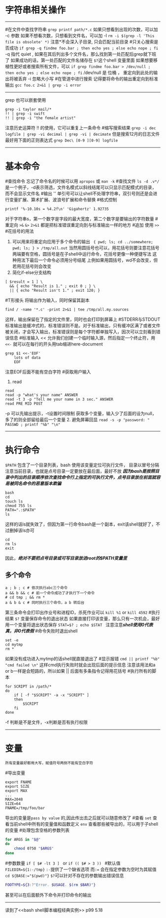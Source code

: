 # 字符串相关操作
***
#在文件中查找字符串
`grep printf path/*.c`
	如果只想看到出现的次数，可以加 -c 参数
	如果不想看次数，只想看到文件名，可以加 -l
`rm -i $(grep -l 'This file is obsolete' *)`
注意\*不会深入子目录, 只会匹配当前目录
#只关心搜索是否成功
`if grep -q findme foo.bar ; then echo yes ; else echo nope ; fi`
-q 指代 quiet , 如果在其后列出多个文件名，那么找到第一处匹配后grep就下班了
如果成功的话，第一处匹配的文件名储存在 `$?`这个shell 变量里面
	如果想要移植性更好或者搜索所有文件，可以
	`if grep findme foo.bar > /dev/null ; then echo yes ; else echo nope ; fi`
	/dev/null 是 位桶 ， 重定向到此处的输出将被丢弃
-i 忽略大小写
#在管道中进行搜索
	记得要将命令的输出重定向到标准输出
	`gcc foo.c 2>&1 | grep -i error`
***
grep 也可以嵌套使用
```shell
grep -i taylor mail/*
!! | grep -i swift
!! | grep -i "the female artist"
```
注意历史运算符 !! 的使用，它可以重复上一条命令
#缩写搜索结果 
`grep -i dec logfile | grep -vi decimal | grep -vi | decimate`
但是搜索12月的日志文件最好用下面的正则表达式
`grep Dec\ [0-9 ][0-9] logfile`
***
# 基本命令
#查找命令
	忘记了命令名的时候可以用 `apropos` 或 `man -k`
#查找文件
`ls -d .v*/` 是一个例子，-d表示筛选，文件名模式以斜线结尾可以只显示匹配模式的目录，而不会显示文件名
#输出
	'' 单引号可以让shell不处理字符串，双引号则还是会进行变量扩展、算术扩展、波浪号扩展和命令替换
#格式控制
```shell
printf '%-10.10s = %4.2f\n' 'Gigahertz' 1.92735
```
对于字符串s，第一个数字是字段的最大宽度，第二个数字是要输出的字符数量
#重定向
`>&`              `&>`              `2>&1` 都是把标准错误重定向到与标准输出一样的地方
#追加
使用 `>>`
#花括号的用法
1. 可以用来将重定向应用于多个命令的输出
	` { pwd; ls; cd ../somewhere; pwd; ls; } > /tmp/all.out`
	当然用圆括号也可以，用花括号则要注意花括号两端要有空格，圆括号是在子shell中运行命令，花括号更像一种便捷写法
		这种用法下最后一个命令必须用分号结尾
	上例如果用圆括号，wd不会改变，但若用花括号则会改变
2. 简化if-else分支结构
```shell
[ $result = 1 ] \
  && { echo "Result is 1." ; exit 0 ; } \
  || { echo "Result isn't 1." ; exit 120; } 
```
#T形接头
将输出作为输入，同时保留其副本
```shell
find / -name '*.c' -print 2>&1 | tee /tmp/all.my.sources
```
这样，输出保留在了指定的文件里，同时也会打印到屏幕上
#STDERR与STDOUT
	标准输出是缓冲式的，标准错误则不是。对于标准输出，只有缓冲区满了或者文件被关闭，才会写入输出，标准错误则是每个字符都单独写入，因次可以立刻看到错误信息
#标准输入
<< 允许我们创建一个临时输入源，然后指定一个终止符，用`<<-`  就可以在每行的开头用tab缩进here-document
```shell
grep $1 <<-'EOF'
	lots of data
	EOF
```
注意EOF后面不能有空白字符
#获取用户输入
1. read
```shell
read 
read -p "what's your name" ANSWER
read -t 3 -p "Tell me your name in 3 sec." ANSWER
read PRE MID POST
```
-p 可以先输出提示，-t设置时间限制
获取多个变量，输入少了后面的设为null，多了的则全部留给最后一个变量
2. 避免屏幕回显
	`read -s -p "password: " PASSWD ; printf "%b" "\n"`
***
#  执行命令
`$PATH` 包含了一个目录列表，bash 使用该变量定位可执行文件， 目录以冒号分隔
注意当前目录，也就是点号目录一定要放在最后面，最好不放
***因为bash是按照目录中列出的目录顺序依次查找命令行上指定的可执行文件，点号目录放在前面就容易被同名命令的恶意版本欺骗***
```shell
bash
cd
touch ls
chmod 755 ls
PATH=".:$PATH"
ls
```
这样的话ls就失效了，但因为第一行命令bash是一个副本，exit该shell就好了，不过删掉该ls亦可
```shell
cd
rm ls
exit
```
因此，***绝对不要把点号目录或可写目录放进root的$PATH变量里***
## 多个命令
```shell
a ; b ; c # 依次执行abc三个命令
a && b && c # 前一个命令成功了才执行下一个命令
# cd tmp ; && rm *
a & b & c # 同时执行三个命令，a b 转后台
```


第三条命令会打印出作业号和进程ID，杀死作业可以 `kill %1` or `kill 4592`
#执行结果
`$?` 变量保存命令的退出状态
	如果直接打印该变量，那么只有一次机会，最好用一个变量将退出状态保存
	`STAT=$? ; echo $STAT `
	注意注意***shell使用0代表真，非0代表假***
#命令失败时退出shell
```shell
set -e
cd mytmp
rm *
```
如果没有成功进入mytmp的话shell就直接退出了
#显示报错
`cmd || printf "%b" "cmd failed \n"`
这样cmd执行失败时就会出现后面的提示信息
	注意该用法和a or b一样是会短路的，所以如果 || 后面有多条指令记得用花括号
#执行所有的脚本
```shell
for SCRIPT in /path/*
do
	if [ -f "$SCRIPT" -a -x "SCRIPT" ] 
	then 
		$SCRIPT
	fi
done
```
-f 判断是不是文件，-x判断是否有执行权限
***
# 变量
	所有变量最好都用大写，赋值符号两侧不能有空白字符

#导出变量
```shell
export FNAME
export SIZE
export MAX
...
MAX=2048
SIZE=64
FNAME=/tmp/foo/bar
```
导出的变量是`pass by value` 的,因此传出去之后就可以随意修改了
#查看
`set`  查看当前shell中所有的变量值和函数定义
`env`   查看那些被导出的，可以用于子shell的变量
#处理包含空格的参数列表
```sh
for ARGS in "$@"
do
	chmod 0750 "$ARGS"
done
```
#参数数量
`if [ $# -lt 3 ] `
or
`if (( $# > 3 )) `
#默认值
`FILEDIR=${1:-/tmp}`
`:-`提供了一个缺省选项
而`:=` 会在指定参数为空时为其赋值
`cd ${BASE:="$(pwd)"}`
`$?`可以针对不存在的参数输出错误信息
```sh
FOOTYPE=${3:?"Error. $USAGE. $(rm $BAR)"}
```
甚至可以在后面额外下命令并打印命令的输出
***
读到了<<bash shell脚本编程经典实例>> p99 5.18